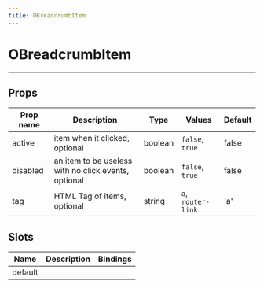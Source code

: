 ```yaml
---
title: OBreadcrumbItem
---
```


# OBreadcrumbItem

> <CarbonAds />

---

## Props

| Prop name | Description                                          | Type    | Values             | Default |
| --------- | ---------------------------------------------------- | ------- | ------------------ | ------- |
| active    | item when it clicked, optional                       | boolean | `false`, `true`    | false   |
| disabled  | an item to be useless with no click events, optional | boolean | `false`, `true`    | false   |
| tag       | HTML Tag of items, optional                          | string  | `a`, `router-link` | 'a'     |

## Slots

| Name    | Description | Bindings |
| ------- | ----------- | -------- |
| default |             |          |
